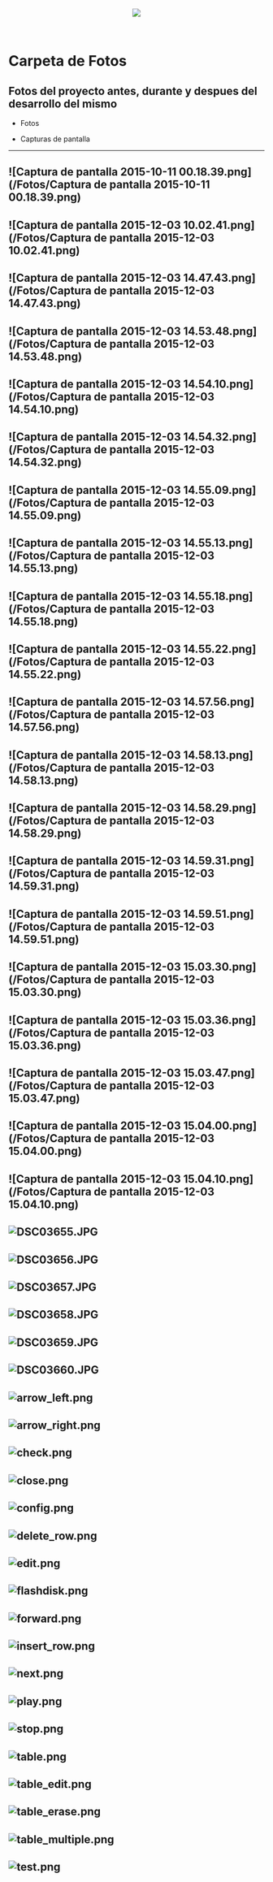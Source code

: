 <br/>
<p align="center">
  <img src="https://avatars2.githubusercontent.com/u/15052789?v=3&s=200">
</p>
<br/>

# Carpeta de Fotos

## Fotos del proyecto antes, durante y despues del desarrollo del mismo

* Fotos

* Capturas de pantalla

---
![Captura de pantalla 2015-10-11 00.18.39.png](/Fotos/Captura de pantalla 2015-10-11 00.18.39.png)
---
![Captura de pantalla 2015-12-03 10.02.41.png](/Fotos/Captura de pantalla 2015-12-03 10.02.41.png)
---
![Captura de pantalla 2015-12-03 14.47.43.png](/Fotos/Captura de pantalla 2015-12-03 14.47.43.png)
---
![Captura de pantalla 2015-12-03 14.53.48.png](/Fotos/Captura de pantalla 2015-12-03 14.53.48.png)
---
![Captura de pantalla 2015-12-03 14.54.10.png](/Fotos/Captura de pantalla 2015-12-03 14.54.10.png)
---
![Captura de pantalla 2015-12-03 14.54.32.png](/Fotos/Captura de pantalla 2015-12-03 14.54.32.png)
---
![Captura de pantalla 2015-12-03 14.55.09.png](/Fotos/Captura de pantalla 2015-12-03 14.55.09.png)
---
![Captura de pantalla 2015-12-03 14.55.13.png](/Fotos/Captura de pantalla 2015-12-03 14.55.13.png)
---
![Captura de pantalla 2015-12-03 14.55.18.png](/Fotos/Captura de pantalla 2015-12-03 14.55.18.png)
---
![Captura de pantalla 2015-12-03 14.55.22.png](/Fotos/Captura de pantalla 2015-12-03 14.55.22.png)
---
![Captura de pantalla 2015-12-03 14.57.56.png](/Fotos/Captura de pantalla 2015-12-03 14.57.56.png)
---
![Captura de pantalla 2015-12-03 14.58.13.png](/Fotos/Captura de pantalla 2015-12-03 14.58.13.png)
---
![Captura de pantalla 2015-12-03 14.58.29.png](/Fotos/Captura de pantalla 2015-12-03 14.58.29.png)
---
![Captura de pantalla 2015-12-03 14.59.31.png](/Fotos/Captura de pantalla 2015-12-03 14.59.31.png)
---
![Captura de pantalla 2015-12-03 14.59.51.png](/Fotos/Captura de pantalla 2015-12-03 14.59.51.png)
---
![Captura de pantalla 2015-12-03 15.03.30.png](/Fotos/Captura de pantalla 2015-12-03 15.03.30.png)
---
![Captura de pantalla 2015-12-03 15.03.36.png](/Fotos/Captura de pantalla 2015-12-03 15.03.36.png)
---
![Captura de pantalla 2015-12-03 15.03.47.png](/Fotos/Captura de pantalla 2015-12-03 15.03.47.png)
---
![Captura de pantalla 2015-12-03 15.04.00.png](/Fotos/Captura de pantalla 2015-12-03 15.04.00.png)
---
![Captura de pantalla 2015-12-03 15.04.10.png](/Fotos/Captura de pantalla 2015-12-03 15.04.10.png)
---
![DSC03655.JPG](/Fotos/DSC03655.JPG)
---
![DSC03656.JPG](/Fotos/DSC03656.JPG)
---
![DSC03657.JPG](/Fotos/DSC03657.JPG)
---
![DSC03658.JPG](/Fotos/DSC03658.JPG)
---
![DSC03659.JPG](/Fotos/DSC03659.JPG)
---
![DSC03660.JPG](/Fotos/DSC03660.JPG)
---
![arrow_left.png](/Fotos/arrow_left.png)
---
![arrow_right.png](/Fotos/arrow_right.png)
---
![check.png](/Fotos/check.png)
---
![close.png](/Fotos/close.png)
---
![config.png](/Fotos/config.png)
---
![delete_row.png](/Fotos/delete_row.png)
---
![edit.png](/Fotos/edit.png)
---
![flashdisk.png](/Fotos/flashdisk.png)
---
![forward.png](/Fotos/forward.png)
---
![insert_row.png](/Fotos/insert_row.png)
---
![next.png](/Fotos/next.png)
---
![play.png](/Fotos/play.png)
---
![stop.png](/Fotos/stop.png)
---
![table.png](/Fotos/table.png)
---
![table_edit.png](/Fotos/table_edit.png)
---
![table_erase.png](/Fotos/table_erase.png)
---
![table_multiple.png](/Fotos/table_multiple.png)
---
![test.png](/Fotos/test.png)
---
